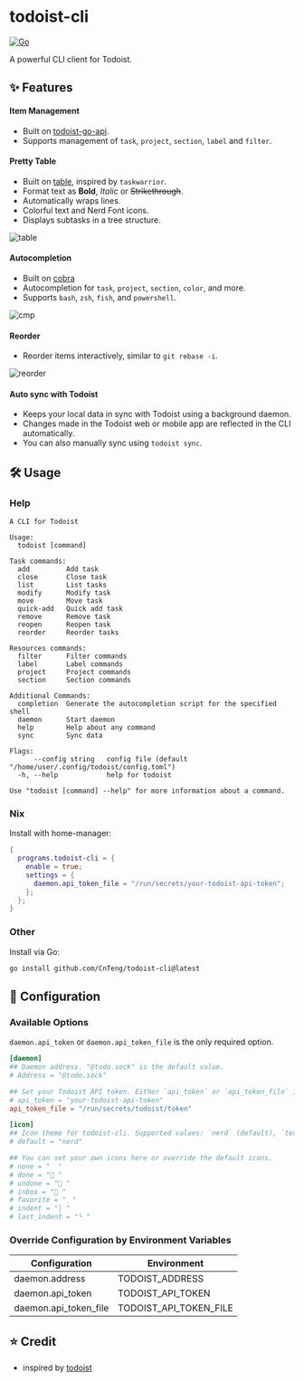 # todoist-cli

[![Go][go-shield]][go-url]

A powerful CLI client for Todoist.

## ✨ Features

#### Item Management

- Built on [todoist-go-api](https://github.com/CnTeng/todoist-api-go).
- Supports management of `task`, `project`, `section`, `label` and `filter`.

#### Pretty Table

- Built on [table](https://github.com/CnTeng/table), inspired by `taskwarrior`.
- Format text as **Bold**, _Italic_ or ~~Strikethrough~~.
- Automatically wraps lines.
- Colorful text and Nerd Font icons.
- Displays subtasks in a tree structure.

![table](https://github.com/user-attachments/assets/f9ea04c3-1435-45e8-b8d5-84e0b294d780)

#### Autocompletion

- Built on [cobra](https://github.com/spf13/cobra)
- Autocompletion for `task`, `project`, `section`, `color`, and more.
- Supports `bash`, `zsh`, `fish`, and `powershell`.

![cmp](https://github.com/user-attachments/assets/8bcc5ed0-a691-493d-a9d2-2c066c39b7b7)

#### Reorder

- Reorder items interactively, similar to `git rebase -i`.

![reorder](https://github.com/user-attachments/assets/a212e856-5960-46b9-9112-5f432f453f02)

#### Auto sync with Todoist

- Keeps your local data in sync with Todoist using a background daemon.
- Changes made in the Todoist web or mobile app are reflected in the CLI automatically.
- You can also manually sync using `todoist sync`.

## 🛠️ Usage

### Help

```
A CLI for Todoist

Usage:
  todoist [command]

Task commands:
  add         Add task
  close       Close task
  list        List tasks
  modify      Modify task
  move        Move task
  quick-add   Quick add task
  remove      Remove task
  reopen      Reopen task
  reorder     Reorder tasks

Resources commands:
  filter      Filter commands
  label       Label commands
  project     Project commands
  section     Section commands

Additional Commands:
  completion  Generate the autocompletion script for the specified shell
  daemon      Start daemon
  help        Help about any command
  sync        Sync data

Flags:
      --config string   config file (default "/home/user/.config/todoist/config.toml")
  -h, --help            help for todoist

Use "todoist [command] --help" for more information about a command.
```

### Nix

Install with home-manager:

```nix
{
  programs.todoist-cli = {
    enable = true;
    settings = {
      daemon.api_token_file = "/run/secrets/your-todoist-api-token";
    };
  };
}
```

### Other

Install via Go:

```bash
go install github.com/CnTeng/todoist-cli@latest
```

## 🔧 Configuration

### Available Options

`daemon.api_token` or `daemon.api_token_file` is the only required option.

```toml
[daemon]
## Daemon address. "@todo.sock" is the default value.
# Address = "@todo.sock"

## Set your Todoist API token. Either `api_token` or `api_token_file` is required.
# api_token = "your-todoist-api-token"
api_token_file = "/run/secrets/todoist/token"

[icon]
## Icon theme for todoist-cli. Supported values: `nerd` (default), `text`.
# default = "nerd"

## You can set your own icons here or override the default icons.
# none = "  "
# done = " "
# undone = " "
# inbox = " "
# favorite = " "
# indent = "│ "
# last_indent = "└ "
```

### Override Configuration by Environment Variables

| Configuration         | Environment            |
| --------------------- | ---------------------- |
| daemon.address        | TODOIST_ADDRESS        |
| daemon.api_token      | TODOIST_API_TOKEN      |
| daemon.api_token_file | TODOIST_API_TOKEN_FILE |

## ⭐ Credit

- inspired by [todoist](https://github.com/sachaos/todoist)

[go-shield]: https://img.shields.io/github/go-mod/go-version/CnTeng/todoist-cli?style=for-the-badge&logo=go
[go-url]: https://golang.org
